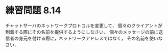 # 練習問題 8.14

チャットサーバのネットワークプロトコルを変更して，
個々のクライアントが到着する際にその名前を提供するようにしなさい．
個々のメッセージの前に送信者の身元を付ける際に，ネットワークアドレスではなく，
その名前を使いなさい．
